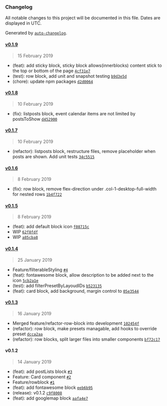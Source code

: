 ### Changelog

All notable changes to this project will be documented in this file. Dates are displayed in UTC.

Generated by [`auto-changelog`](https://github.com/CookPete/auto-changelog).

#### [v0.1.9](https://bitbucket.org/yardinternet/yard-blocks/compare/v0.1.9..v0.1.8)

> 15 February 2019

- (feat): add sticky block, sticky block allows(innerblocks) content stick to the top or bottom of the page [`4cf31e7`](https://bitbucket.org/yardinternet/yard-blocks/commits/4cf31e79fc6bbdc7a2bdb0ab300482f8cbcdec88)
- (test): row block, add unit and snapshot testing [`b9d3e5d`](https://bitbucket.org/yardinternet/yard-blocks/commits/b9d3e5d28478c8d4f54f2e3e8e825f0648080d72)
- (chore): update npm packages [`d2d0064`](https://bitbucket.org/yardinternet/yard-blocks/commits/d2d0064f1b218cfb2c1931f0e221864a2b4649bb)

#### [v0.1.8](https://bitbucket.org/yardinternet/yard-blocks/compare/v0.1.8..v0.1.7)

> 10 February 2019

- (fix): listposts block,  event calendar items are not limited by postsToShow [`d452900`](https://bitbucket.org/yardinternet/yard-blocks/commits/d452900818a7d2106e022d2c16593165245be9af)

#### [v0.1.7](https://bitbucket.org/yardinternet/yard-blocks/compare/v0.1.7..v0.1.6)

> 10 February 2019

- (refactor): listposts block, restructure files, remove placeholder when posts are shown. Add unit tests [`34c5515`](https://bitbucket.org/yardinternet/yard-blocks/commits/34c5515661250f243e0b8c594644105cebe268e1)

#### [v0.1.6](https://bitbucket.org/yardinternet/yard-blocks/compare/v0.1.6..v0.1.5)

> 8 February 2019

- (fix): row block, remove flex-direction under .col-1-desktop-full-width for nested rows [`1b4f722`](https://bitbucket.org/yardinternet/yard-blocks/commits/1b4f722b8c1c96e470b840316d04bf75c5921b1d)

#### [v0.1.5](https://bitbucket.org/yardinternet/yard-blocks/compare/v0.1.5..v0.1.4)

> 8 February 2019

- (feat): add default block icon [`f08715c`](https://bitbucket.org/yardinternet/yard-blocks/commits/f08715c471f9f006f63c62e104af4c0c16731e04)
- WIP [`62f8fdf`](https://bitbucket.org/yardinternet/yard-blocks/commits/62f8fdf1324a0f3311220f0e84322b589592e0ef)
- WIP [`a85cba8`](https://bitbucket.org/yardinternet/yard-blocks/commits/a85cba8609999aea62334e34f65425ac88f0a1ea)

#### [v0.1.4](https://bitbucket.org/yardinternet/yard-blocks/compare/v0.1.4..v0.1.3)

> 25 January 2019

- Feature/filterableStyling [`#4`](https://bitbucket.org/yardinternet/yard-blocks/pull-requests/4)
- (feat): fontawesome block, allow description to be added next to the icon [`5cb2a1e`](https://bitbucket.org/yardinternet/yard-blocks/commits/5cb2a1e31e63c68f58495db84544d4a0d492710b)
- (test): add filterPresetByLayoudIDs [`b523135`](https://bitbucket.org/yardinternet/yard-blocks/commits/b523135d997707f6c211dac7a59b739ba385f9a3)
- (feat): card block, add background, margin control to [`05e3544`](https://bitbucket.org/yardinternet/yard-blocks/commits/05e354445ac59e637f538e6ba57368ec32b8ac71)

#### [v0.1.3](https://bitbucket.org/yardinternet/yard-blocks/compare/v0.1.3..v0.1.2)

> 16 January 2019

- Merged feature/refactor-row-block into development [`102454f`](https://bitbucket.org/yardinternet/yard-blocks/commits/102454f24585b1d4ba36431ad6ddd9daa77d157f)
- (refactor): row block, make presets managable, add hooks to override preset [`dcca2aa`](https://bitbucket.org/yardinternet/yard-blocks/commits/dcca2aa8b263968804bc5dde417c34b09d14740a)
- (refactor): row blocks, split larger files into smaller components [`bf72c17`](https://bitbucket.org/yardinternet/yard-blocks/commits/bf72c17780f8bbba665de8570338bfa1794f0c4e)

#### v0.1.2

> 14 January 2019

- (feat): add postLists block [`#3`](https://bitbucket.org/yardinternet/yard-blocks/pull-requests/3)
- Feature: Card component [`#2`](https://bitbucket.org/yardinternet/yard-blocks/pull-requests/2)
- Feature/rowblock [`#1`](https://bitbucket.org/yardinternet/yard-blocks/pull-requests/1)
- (feat): add fontawesome block [`eeb6b95`](https://bitbucket.org/yardinternet/yard-blocks/commits/eeb6b95115ad2e295f63ef24cb1848d46cf73ee7)
- (release): v0.1.2 [`c9f8008`](https://bitbucket.org/yardinternet/yard-blocks/commits/c9f8008a0365fbf341b7cf9e41982dc514992529)
- (feat): add googlemap block [`aafa4e7`](https://bitbucket.org/yardinternet/yard-blocks/commits/aafa4e78e598ce3a4296396555f63d09cd6c2a3c)
